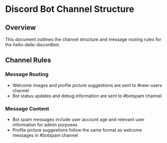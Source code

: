 # Discord Bot Channel Structure

## Overview
This document outlines the channel structure and message routing rules for the hello-dalle-discordbot.

## Channel Rules

### Message Routing
- Welcome images and profile picture suggestions are sent to #new-users channel
- Bot status updates and debug information are sent to #botspam channel

### Message Content
- Bot spam messages include user account age and relevant user information for admin purposes
- Profile picture suggestions follow the same format as welcome messages in #botspam channel
